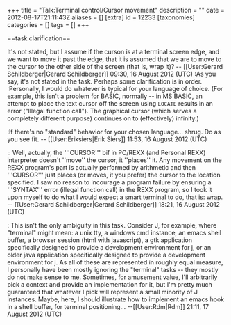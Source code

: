 +++
title = "Talk:Terminal control/Cursor movement"
description = ""
date = 2012-08-17T21:11:43Z
aliases = []
[extra]
id = 12233
[taxonomies]
categories = []
tags = []
+++

==task clarification==

It's not stated, but I assume if the curson is at a terminal screen edge, and we want to move it past the edge, that it is assumed that we are to move to the cursor to the other side of the screen (that is, wrap it)? -- [[User:Gerard Schildberger|Gerard Schildberger]] 09:30, 16 August 2012 (UTC)
:As you say, it's not stated in the task. Perhaps some clarification is in order.
:Personally, I would do whatever is typical for your language of choice. (For example, this isn't a problem for BASIC, normally -- in MS BASIC, an attempt to place the text cursor off the screen using <code>LOCATE</code> results in an error ("Illegal function call"). The graphical cursor (which serves a completely different purpose) continues on to (effectively) infinity.)

:If there's no "standard" behavior for your chosen language... shrug. Do as you see fit. -- [[User:Eriksiers|Erik Siers]] 11:53, 16 August 2012 (UTC)

:: Well, actually, the '''CURSOR''' bif in PC/REXX (and Personal REXX) interpreter doesn't ''move'' the cursor, it ''places'' it.  Any movement on the REXX program's part is actually performed by arithmetic and then '''CURSOR''' just places (or moves, it you prefer) the cursor to the location specified.  I saw no reason to incourage a program failure by ensuring a '''SYNTAX''' error (illegal function call) in the REXX program, so I took it upon myself to do what I would expect a smart terminal to do, that is: wrap. -- [[User:Gerard Schildberger|Gerard Schildberger]] 18:21, 16 August 2012 (UTC)

: This isn't the only ambiguity in this task.  Consider J, for example, where "terminal" might mean:  a unix tty, a windows cmd instance, an emacs shell buffer, a browser session (html with javascript), a gtk application specifically designed to provide a development environment for j, or an older java application specifically designed to provide a development environment for j.  As all of these are represented in roughly equal measure, I personally have been mostly ignoring the "terminal" tasks -- they mostly do not make sense to me.  Sometimes, for amusement value, I'll arbitrarily pick a context and provide an implementation for it, but I'm pretty much guaranteed that whatever I pick will represent a small minority of J instances.  Maybe, here, I should illustrate how to implement an emacs hook in a shell buffer, for terminal positioning... --[[User:Rdm|Rdm]] 21:11, 17 August 2012 (UTC)

